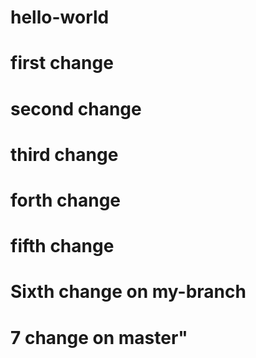 # hello-world
# first change
# second change
# third change
# forth change
# fifth change
# Sixth change on my-branch
# 7 change on master"
